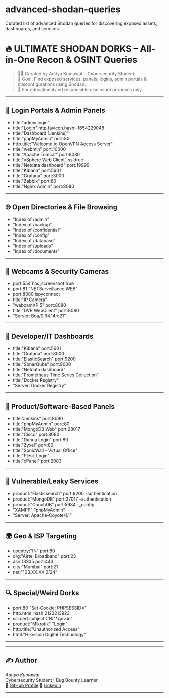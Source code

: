 # advanced-shodan-queries
Curated list of advanced Shodan queries for discovering exposed assets, dashboards, and services.

# 🔥 ULTIMATE SHODAN DORKS – All-in-One Recon & OSINT Queries

> 👨‍💻 Curated by Aditya Kumawat – Cybersecurity Student  
> 🎯 Goal: Find exposed services, panels, logins, admin portals & misconfigurations using Shodan.  
> 📌 For educational and responsible disclosure purposes only.

---

## 🧠 Login Portals & Admin Panels

- title:"admin login"
- title:"Login" http.favicon.hash:-1654229048
- title:"Dashboard [Jenkins]"
- title:"phpMyAdmin" port:80
- http.title:"Welcome to OpenVPN Access Server"
- title:"webmin" port:10000
- title:"Apache Tomcat" port:8080
- title:"vSphere Web Client" ssl:true
- title:"Netdata dashboard" port:19999
- title:"Kibana" port:5601
- title:"Grafana" port:3000
- title:"Zabbix" port:80
- title:"Nginx Admin" port:8080

---

## 🌐 Open Directories & File Browsing

- "Index of /admin"
- "Index of /backup"
- "Index of /confidential"
- "Index of /config"
- "Index of /database"
- "Index of /uploads"
- "Index of /documents"

---

## 🎥 Webcams & Security Cameras

- port:554 has_screenshot:true
- port:81 "NETSurveillance WEB"
- port:8080 ispyconnect
- title:"IP Camera"
- "webcamXP 5" port:8080
- title:"DVR WebClient" port:8080
- "Server: Boa/0.94.14rc21"

---

## 🧰 Developer/IT Dashboards

- title:"Kibana" port:5601
- title:"Grafana" port:3000
- title:"ElasticSearch" port:9200
- title:"SonarQube" port:9000
- title:"Netdata dashboard"
- title:"Prometheus Time Series Collection"
- title:"Docker Registry"
- "Server: Docker Registry"

---

## 🔐 Product/Software-Based Panels

- title:"Jenkins" port:8080
- title:"phpMyAdmin" port:80
- title:"MongoDB Web" port:28017
- title:"Cisco" port:8080
- title:"Dahua Login" port:80
- title:"Zyxel" port:80
- title:"SonicWall - Virtual Office"
- title:"Plesk Login"
- title:"cPanel" port:2083

---

## 🚨 Vulnerable/Leaky Services

- product:"Elasticsearch" port:9200 -authentication
- product:"MongoDB" port:27017 -authentication
- product:"CouchDB" port:5984 -_config
- "XAMPP" "phpMyAdmin"
- "Server: Apache-Coyote/1.1"

---

## 🌍 Geo & ISP Targeting

- country:"IN" port:80
- org:"Airtel Broadband" port:23
- asn:13335 port:443
- city:"Mumbai" port:21
- net:"103.XX.XX.0/24"

---

## 🔍 Special/Weird Dorks

- port:80 "Set-Cookie: PHPSESSID="
- http.html_hash:2123213923
- ssl.cert.subject.CN:"*.gov.in"
- product:"Mikrotik" "Login"
- http.title:"Unauthorized Access"
- html:"Hikvision Digital Technology"

---

---

## ✍ Author

*Aditya Kumawat*  
Cybersecurity Student | Bug Bounty Learner  
🔗 [GitHub Profile](https://github.com/Adyrex)
🔗 [LinkedIn](https://www.linkedin.com/in/aditya-kumawat-624219287)

---


